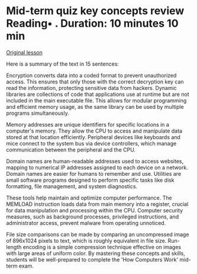 # Mid-term quiz key concepts review Reading• . Duration: 10 minutes 10 min

[Original lesson](https://www.coursera.org/learn/uol-how-computers-work/supplement/y5ran/mid-term-quiz-key-concepts-review)

Here is a summary of the text in 15 sentences:

Encryption converts data into a coded format to prevent unauthorized access. This ensures that only those with the correct decryption key can read the information, protecting sensitive data from hackers. Dynamic libraries are collections of code that applications use at runtime but are not included in the main executable file. This allows for modular programming and efficient memory usage, as the same library can be used by multiple programs simultaneously.

Memory addresses are unique identifiers for specific locations in a computer's memory. They allow the CPU to access and manipulate data stored at that location efficiently. Peripheral devices like keyboards and mice connect to the system bus via device controllers, which manage communication between the peripheral and the CPU.

Domain names are human-readable addresses used to access websites, mapping to numerical IP addresses assigned to each device on a network. Domain names are easier for humans to remember and use. Utilities are small software programs designed to perform specific tasks like disk formatting, file management, and system diagnostics.

These tools help maintain and optimize computer performance. The MEMLOAD instruction loads data from main memory into a register, crucial for data manipulation and processing within the CPU. Computer security measures, such as background processes, privileged instructions, and administrator access, prevent malware from operating unnoticed.

File size comparisons can be made by comparing an uncompressed image of 896x1024 pixels to text, which is roughly equivalent in file size. Run-length encoding is a simple compression technique effective on images with large areas of uniform color. By mastering these concepts and skills, students will be well-prepared to complete the 'How Computers Work' mid-term exam.

